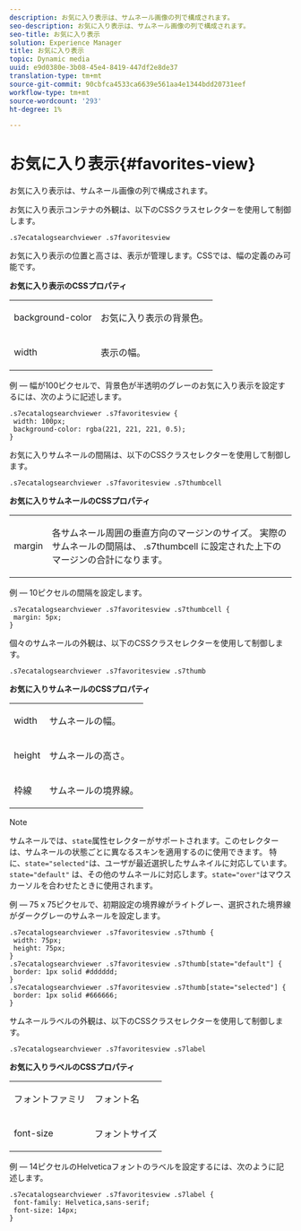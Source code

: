 ```yaml
---
description: お気に入り表示は、サムネール画像の列で構成されます。
seo-description: お気に入り表示は、サムネール画像の列で構成されます。
seo-title: お気に入り表示
solution: Experience Manager
title: お気に入り表示
topic: Dynamic media
uuid: e9d0380e-3b08-45e4-8419-447df2e8de37
translation-type: tm+mt
source-git-commit: 90cbfca4533ca6639e561aa4e1344bdd20731eef
workflow-type: tm+mt
source-wordcount: '293'
ht-degree: 1%

---
```



# お気に入り表示{#favorites-view}

お気に入り表示は、サムネール画像の列で構成されます。

<!--<a id="section_B6EFCCADB5A5495DAE6BBE42F7F405CB"></a>-->

お気に入り表示コンテナの外観は、以下のCSSクラスセレクターを使用して制御します。

```
.s7ecatalogsearchviewer .s7favoritesview
```

お気に入り表示の位置と高さは、表示が管理します。CSSでは、幅の定義のみ可能です。

**お気に入り表示のCSSプロパティ**

<table id="table_C48C56E696304C9BAFEE71BA9EA9A174"> 
 <tbody> 
  <tr> 
   <td colname="col1"> <p> <span class="codeph"> background-color  </span> </p> </td> 
   <td colname="col2"> <p> お気に入り表示の背景色。 </p> </td> 
  </tr> 
  <tr> 
   <td colname="col1"> <p> <span class="codeph"> width </span> </p> </td> 
   <td colname="col2"> <p>表示の幅。 </p> </td> 
  </tr> 
 </tbody> 
</table>

例 — 幅が100ピクセルで、背景色が半透明のグレーのお気に入り表示を設定するには、次のように記述します。

```
.s7ecatalogsearchviewer .s7favoritesview { 
 width: 100px; 
 background-color: rgba(221, 221, 221, 0.5); 
}
```

お気に入りサムネールの間隔は、以下のCSSクラスセレクターを使用して制御します。

```
.s7ecatalogsearchviewer .s7favoritesview .s7thumbcell
```

**お気に入りサムネールのCSSプロパティ**

<table id="table_EED8CE63D805458196DE0E87C7E9945F"> 
 <tbody> 
  <tr> 
   <td colname="col1"> <p> <span class="codeph"> margin </span> </p> </td> 
   <td colname="col2"> <p> 各サムネール周囲の垂直方向のマージンのサイズ。 実際のサムネールの間隔は、<span class="codeph"> .s7thumbcell </span>に設定された上下のマージンの合計になります。 </p> </td> 
  </tr> 
 </tbody> 
</table>

例 — 10ピクセルの間隔を設定します。

```
.s7ecatalogsearchviewer .s7favoritesview .s7thumbcell { 
 margin: 5px; 
}
```

個々のサムネールの外観は、以下のCSSクラスセレクターを使用して制御します。

```
.s7ecatalogsearchviewer .s7favoritesview .s7thumb
```

**お気に入りサムネールのCSSプロパティ**

<table id="table_6F5B1438CAFA49E9B33400C6970ABDA1"> 
 <tbody> 
  <tr> 
   <td colname="col1"> <p> <span class="codeph"> width  </span> </p> </td> 
   <td colname="col2"> <p>サムネールの幅。 </p> </td> 
  </tr> 
  <tr> 
   <td colname="col1"> <p> <span class="codeph"> height </span> </p> </td> 
   <td colname="col2"> <p>サムネールの高さ。 </p> </td> 
  </tr> 
  <tr> 
   <td colname="col1"> <p> <span class="codeph"> 枠線 </span> </p> </td> 
   <td colname="col2"> <p>サムネールの境界線。 </p> </td> 
  </tr> 
 </tbody> 
</table>

>[!NOTE]
>
>サムネールでは、`state`属性セレクターがサポートされます。このセレクターは、サムネールの状態ごとに異なるスキンを適用するのに使用できます。 特に、`state="selected"`は、ユーザが最近選択したサムネイルに対応しています。 `state="default"` は、その他のサムネールに対応します。`state="over"`はマウスカーソルを合わせたときに使用されます。

例 — 75 x 75ピクセルで、初期設定の境界線がライトグレー、選択された境界線がダークグレーのサムネールを設定します。

```
.s7ecatalogsearchviewer .s7favoritesview .s7thumb { 
 width: 75px; 
 height: 75px;  
} 
.s7ecatalogsearchviewer .s7favoritesview .s7thumb[state="default"] { 
 border: 1px solid #dddddd; 
} 
.s7ecatalogsearchviewer .s7favoritesview .s7thumb[state="selected"] { 
 border: 1px solid #666666; 
}
```

サムネールラベルの外観は、以下のCSSクラスセレクターを使用して制御します。

```
.s7ecatalogsearchviewer .s7favoritesview .s7label
```

**お気に入りラベルのCSSプロパティ**

<table id="table_B41339A16ACB46CB87D3EB1FD05FA2CD"> 
 <tbody> 
  <tr> 
   <td colname="col1"> <p> <span class="codeph"> フォントファミリ  </span> </p> </td> 
   <td colname="col2"> <p>フォント名 </p> </td> 
  </tr> 
  <tr> 
   <td colname="col1"> <p> <span class="codeph"> font-size  </span> </p> </td> 
   <td colname="col2"> <p>フォントサイズ </p> </td> 
  </tr> 
 </tbody> 
</table>

例 — 14ピクセルのHelveticaフォントのラベルを設定するには、次のように記述します。

```
.s7ecatalogsearchviewer .s7favoritesview .s7label { 
 font-family: Helvetica,sans-serif; 
 font-size: 14px; 
}
```

